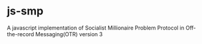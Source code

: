 # js-smp

A javascript implementation of Socialist Millionaire Problem Protocol in Off-the-record Messaging(OTR) version 3
